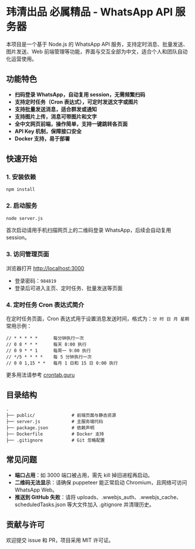 # 玮清出品 必属精品 - WhatsApp API 服务器

本项目是一个基于 Node.js 的 WhatsApp API 服务，支持定时消息、批量发送、图片发送、Web 前端管理等功能，界面与交互全部为中文，适合个人和团队自动化运营使用。

## 功能特色

- **扫码登录 WhatsApp，自动复用 session，无需频繁扫码**
- **支持定时任务（Cron 表达式），可定时发送文字或图片**
- **支持批量发送消息，适合群发或通知**
- **支持图片上传，消息可带图片和文字**
- **全中文网页前端，操作简单，支持一键跳转各页面**
- **API Key 机制，保障接口安全**
- **Docker 支持，易于部署**

## 快速开始

### 1. 安装依赖

```bash
npm install
```

### 2. 启动服务

```bash
node server.js
```

首次启动请用手机扫描网页上的二维码登录 WhatsApp，后续会自动复用 session。

### 3. 访问管理页面

浏览器打开 [http://localhost:3000](http://localhost:3000)

- 登录密码：`984819`
- 登录后可进入主页、定时任务、批量发送等页面

### 4. 定时任务 Cron 表达式简介

在定时任务页面，Cron 表达式用于设置消息发送时间，格式为：`分 时 日 月 星期`  
常用示例：

```
// * * * * *      每分钟执行一次
// 0 8 * * *      每天 8:00 执行
// 0 9 * * 1      每周一 9:00 执行
// */5 * * * *    每 5 分钟执行一次
// 0 0 1,15 * *   每月 1 日和 15 日 0:00 执行
```
更多用法请参考 [crontab.guru](https://crontab.guru/)

## 目录结构

```
.
├── public/              # 前端页面与静态资源
├── server.js            # 主服务端代码
├── package.json         # 依赖声明
├── Dockerfile           # Docker 支持
├── .gitignore           # Git 忽略配置
```

## 常见问题

- **端口占用**：如 3000 端口被占用，需先 kill 掉旧进程再启动。
- **二维码无法显示**：请确保 puppeteer 能正常启动 Chromium，且网络可访问 WhatsApp Web。
- **推送到 GitHub 失败**：请将 uploads、.wwebjs_auth、.wwebjs_cache、scheduledTasks.json 等大文件加入 .gitignore 并清理历史。

## 贡献与许可

欢迎提交 issue 和 PR，项目采用 MIT 许可证。 